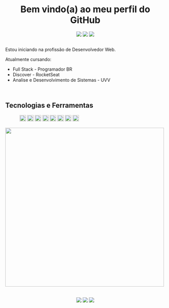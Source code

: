 <h1 align="center"><strong>
Bem vindo(a) ao meu perfil do GitHub <br>
</strong></h1> 

<!-- Redes Sociais -->

<div align="center">  
    <a target="_blank" href = "mailto:lucasvm.ti@gmail.com"><img src="https://img.shields.io/badge/Gmail-D14836?style=for-the-badge&logo=gmail&logoColor=white"></a>    
    <a target="_blank" href="https://www.linkedin.com/in/lucas-v-marangoni/" target="_blank"><img src="https://img.shields.io/badge/-LinkedIn-%230077B5?style=for-the-badge&logo=linkedin&logoColor=white"></a>   
    <a target="_blank" href="https://www.instagram.com/ldragk.dev/" target="_blank"><img src="https://img.shields.io/badge/Instagram-E4405F?style=for-the-badge&logo=instagram&logoColor=white"></a>   
</div> 

##

<p>Estou iniciando na profissão de Desenvolvedor Web.
    
   Atualmente cursando:    
    
   - Full Stack - Programador BR
   - Discover - RocketSeat
   - Analise e Desenvolvimento de Sistemas - UVV
    
</p>

##

<!-- Tecnologias -->

<div style="display: inline-block" align="center">

<h2><strong>Tecnologias e Ferramentas</strong></h2>

<img width="20px" src="https://cdn.jsdelivr.net/gh/devicons/devicon/icons/html5/html5-plain.svg" title="html5" />        
<img width="20px" src="https://cdn.jsdelivr.net/gh/devicons/devicon/icons/javascript/javascript-plain.svg" title="JavaScript"/>
<img width="20px" src="https://cdn.jsdelivr.net/gh/devicons/devicon/icons/typescript/typescript-plain.svg" title="TypeScript"/>
<img width="20px" src="https://cdn.jsdelivr.net/gh/devicons/devicon/icons/css3/css3-plain.svg" title="CSS3"/>
<img width="20px" src="https://cdn.jsdelivr.net/gh/devicons/devicon/icons/tailwindcss/tailwindcss-plain.svg" title="TailWind-CSS"/>
<img width="20px" src="https://cdn.jsdelivr.net/gh/devicons/devicon/icons/react/react-original.svg" title="React"/> 
    
<img width="20px" src="https://cdn.jsdelivr.net/gh/devicons/devicon/icons/nodejs/nodejs-original.svg" title="NodeJS" />

<img width="20px" src="https://cdn.jsdelivr.net/gh/devicons/devicon/icons/git/git-original.svg" title="Git" />
    
</div><br><br>
  


<div style="display: inline-block" align="center" >            
        <img width="500em"  src="https://github-readme-stats.vercel.app/api/top-langs/?username=Ldragk&layout=compact&langs_count=7&theme=midnight-purple"/></a>
</div> <br><br><br>
                                                                                                                      
                                                                                                                     

<div align="center">  
    <a target="_blank" href = "mailto:lucasvm.ti@gmail.com"><img src="https://img.shields.io/badge/Gmail-D14836?style=for-the-badge&logo=gmail&logoColor=white"></a>    
    <a target="_blank" href="https://www.linkedin.com/in/lucas-v-marangoni/" target="_blank"><img src="https://img.shields.io/badge/-LinkedIn-%230077B5?style=for-the-badge&logo=linkedin&logoColor=white"></a>   
    <a target="_blank" href="https://www.instagram.com/ldragk.dev/" target="_blank"><img src="https://img.shields.io/badge/Instagram-E4405F?style=for-the-badge&logo=instagram&logoColor=white"></a>   
</div> 

                                                                                                               
                                                                                                   
